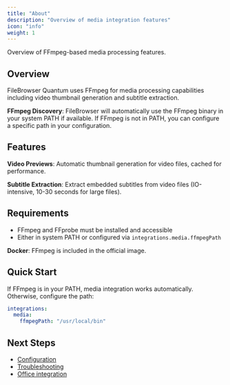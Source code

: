```yaml
---
title: "About"
description: "Overview of media integration features"
icon: "info"
weight: 1
---
```


Overview of FFmpeg-based media processing features.

## Overview

FileBrowser Quantum uses FFmpeg for media processing capabilities including video thumbnail generation and subtitle extraction.

**FFmpeg Discovery**: FileBrowser will automatically use the FFmpeg binary in your system PATH if available. If FFmpeg is not in PATH, you can configure a specific path in your configuration.

## Features

**Video Previews**: Automatic thumbnail generation for video files, cached for performance.

**Subtitle Extraction**: Extract embedded subtitles from video files (IO-intensive, 10-30 seconds for large files).

## Requirements

- FFmpeg and FFprobe must be installed and accessible
- Either in system PATH or configured via `integrations.media.ffmpegPath`

**Docker**: FFmpeg is included in the official image.

## Quick Start

If FFmpeg is in your PATH, media integration works automatically. Otherwise, configure the path:

```yaml
integrations:
  media:
    ffmpegPath: "/usr/local/bin"
```

## Next Steps

- [Configuration](/docs/integrations/media/configuration/)
- [Troubleshooting](/docs/integrations/media/troubleshooting/)
- [Office integration](/docs/integrations/office/)
